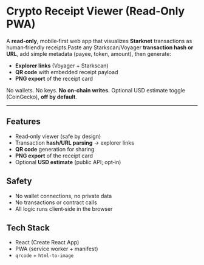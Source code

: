 
# Crypto Receipt Viewer (Read‑Only PWA)

A **read‑only**, mobile‑first web app that visualizes **Starknet** transactions as human‑friendly receipts.Paste any Starkscan/Voyager **transaction hash or URL**, add simple metadata (payee, token, amount), then generate:

- **Explorer links** (Voyager + Starkscan)
- **QR code** with embedded receipt payload
- **PNG export** of the receipt card

No wallets. No keys. **No on‑chain writes.** Optional USD estimate toggle (CoinGecko), **off by default**.

---

## Features

- Read‑only viewer (safe by design)
- Transaction **hash/URL parsing** → explorer links
- **QR code** generation for sharing
- **PNG export** of the receipt card
- Optional **USD estimate** (public API; opt‑in)

## Safety

- No wallet connections, no private data
- No transactions or contract calls
- All logic runs client‑side in the browser

## Tech Stack

- React (Create React App)
- PWA (service worker + manifest)
- `qrcode` + `html-to-image`
